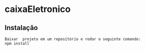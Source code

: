 # caixaEletronico

## Instalação
```
Baixar  projeto em um reposítório e rodar o seguinte comando:
npm install
```
